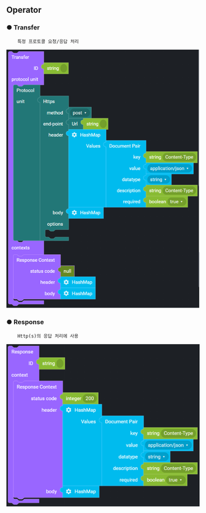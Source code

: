 ## Operator

### ● Transfer

        특정 프로토콜 요청/응답 처리

![](../../img/assets/image%20%28203%29.png)

### ● Response

        Http(s)의 응답 처리에 사용

![](../../img/assets/image%20%28186%29.png)
